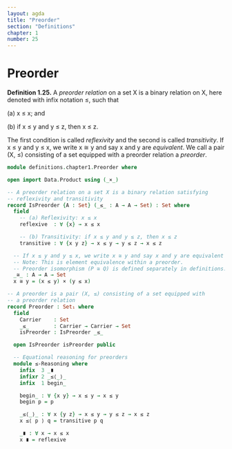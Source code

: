 ```yaml
---
layout: agda
title: "Preorder"
section: "Definitions"
chapter: 1
number: 25
---
```


# Preorder

**Definition 1.25.** A *preorder relation* on a set X is a binary relation on X, here denoted with infix notation ≤, such that

(a) x ≤ x; and

(b) if x ≤ y and y ≤ z, then x ≤ z.

The first condition is called *reflexivity* and the second is called *transitivity*. If x ≤ y and y ≤ x, we write x ≅ y and say x and y are *equivalent*. We call a pair (X, ≤) consisting of a set equipped with a preorder relation a *preorder*.

```agda
module definitions.chapter1.Preorder where

open import Data.Product using (_×_)

-- A preorder relation on a set X is a binary relation satisfying
-- reflexivity and transitivity
record IsPreorder {A : Set} (_≤_ : A → A → Set) : Set where
  field
    -- (a) Reflexivity: x ≤ x
    reflexive  : ∀ {x} → x ≤ x

    -- (b) Transitivity: if x ≤ y and y ≤ z, then x ≤ z
    transitive : ∀ {x y z} → x ≤ y → y ≤ z → x ≤ z

  -- If x ≤ y and y ≤ x, we write x ≅ y and say x and y are equivalent
  -- Note: This is element equivalence within a preorder.
  -- Preorder isomorphism (P ≅ Q) is defined separately in definitions.Isomorphism
  _≅_ : A → A → Set
  x ≅ y = (x ≤ y) × (y ≤ x)

-- A preorder is a pair (X, ≤) consisting of a set equipped with
-- a preorder relation
record Preorder : Set₁ where
  field
    Carrier    : Set
    _≤_        : Carrier → Carrier → Set
    isPreorder : IsPreorder _≤_

  open IsPreorder isPreorder public

  -- Equational reasoning for preorders
  module ≤-Reasoning where
    infix  3 _∎
    infixr 2 _≤⟨_⟩_
    infix  1 begin_

    begin_ : ∀ {x y} → x ≤ y → x ≤ y
    begin p = p

    _≤⟨_⟩_ : ∀ x {y z} → x ≤ y → y ≤ z → x ≤ z
    x ≤⟨ p ⟩ q = transitive p q

    _∎ : ∀ x → x ≤ x
    x ∎ = reflexive
```
